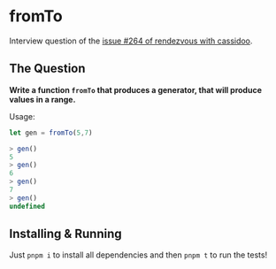 # fromTo

Interview question of the [issue #264 of rendezvous with cassidoo](https://buttondown.email/cassidoo/archive/if-everything-was-perfect-you-would-never-learn/).

## The Question

**Write a function `fromTo` that produces a generator, that will produce values in a range.**

Usage:
```js
let gen = fromTo(5,7)

> gen()
5
> gen()
6
> gen()
7
> gen()
undefined
```

## Installing & Running

Just `pnpm i` to install all dependencies and then `pnpm t` to run the tests!
